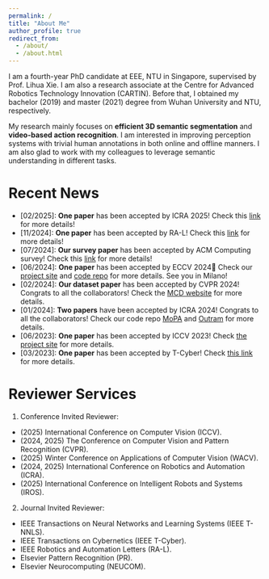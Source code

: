```yaml
---
permalink: /
title: "About Me"
author_profile: true
redirect_from: 
  - /about/
  - /about.html
---
```


I am a fourth-year PhD candidate at EEE, NTU in Singapore, supervised by Prof. Lihua Xie. I am also a research associate at the Centre for Advanced Robotics Technology Innovation (CARTIN). Before that, I obtained my bachelor (2019) and master (2021) degree from Wuhan University and NTU, respectively.

My research mainly focuses on **efficient 3D semantic segmentation** and **video-based action recognition**. I am interested in improving perception systems with trivial human annotations in both online and offline manners. I am also glad to work with my colleagues to leverage semantic understanding in different tasks.

Recent News
======
* \[02/2025\]: **One paper** has been accepted by ICRA 2025! Check this [link](https://arxiv.org/pdf/2410.00589) for more details!
* \[11/2024\]: **One paper** has been accepted by RA-L! Check this [link](https://ieeexplore.ieee.org/document/10715566?source=authoralert) for more details!
* \[07/2024\]: **Our survey paper** has been accepted by ACM Computing survey! Check this [link](https://dl.acm.org/doi/10.1145/3679010) for more details!
* \[06/2024\]: **One paper** has been accepted by ECCV 2024🥳 Check our [project site](https://sites.google.com/view/eccv24-latte) and [code repo](https://github.com/AronCao49/Latte/) for more details. See you in Milano!
* \[02/2024\]: **Our dataset paper** has been accepted by CVPR 2024! Congrats to all the collaborators! Check the [MCD website](https://mcdviral.github.io/) for more details.
* \[01/2024\]: **Two papers** have been accepted by ICRA 2024! Congrats to all the collaborators! Check our code repo [MoPA](https://github.com/AronCao49/MoPA) and [Outram](https://github.com/Pamphlett/Outram) for more details.
* \[06/2023\]: **One paper** has been accepted by ICCV 2023! Check [the project site](https://sites.google.com/view/mmcotta) for more details.
* \[03/2023\]: **One paper** has been accepted by T-Cyber! Check [this link](https://ieeexplore.ieee.org/document/10106103/) for more details.


Reviewer Services
=====
1. Conference Invited Reviewer:
  * (2025) International Conference on Computer Vision (ICCV).
  * (2024, 2025) The Conference on Computer Vision and Pattern Recognition (CVPR).
  * (2025) Winter Conference on Applications of Computer Vision (WACV).
  * (2024, 2025) International Conference on Robotics and Automation (ICRA).
  * (2025) International Conference on Intelligent Robots and Systems (IROS).
2. Journal Invited Reviewer:
  * IEEE Transactions on Neural Networks and Learning Systems (IEEE T-NNLS).
  * IEEE Transactions on Cybernetics (IEEE T-Cyber).
  * IEEE Robotics and Automation Letters (RA-L).
  * Elsevier Pattern Recognition (PR).
  * Elsevier Neurocomputing (NEUCOM).

<br>
<script type='text/javascript' id='clustrmaps' src='//cdn.clustrmaps.com/map_v2.js?cl=ffffff&w=300&t=tt&d=Ra1w2EWIZp7rg8IGEJmfr9UFMUMrreNOW2BkWITL4nw'></script>
